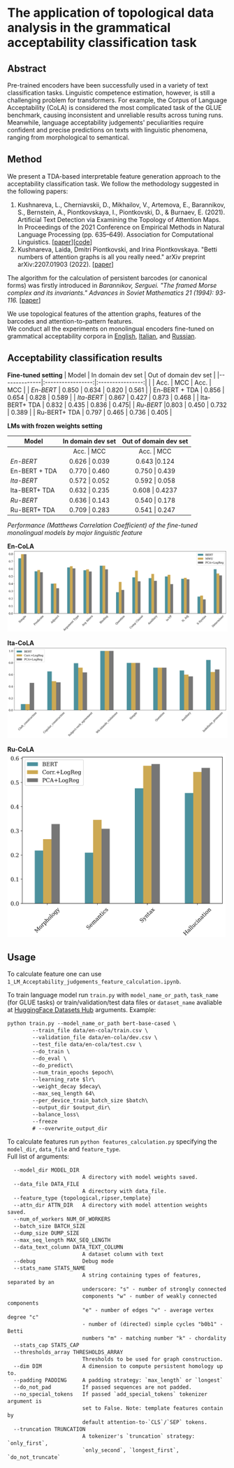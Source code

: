 # The application of topological data analysis in the grammatical acceptability classification task

## Abstract
Pre-trained encoders have been successfully used in a variety of text classification tasks. Linguistic competence estimation, however, is still a challenging problem for transformers. For example, the Corpus of Language Acceptability (CoLA) is considered the most complicated task of the GLUE benchmark, causing inconsistent and unreliable results across tuning runs. Meanwhile, language acceptability judgements' peculiarities require confident and precise predictions on texts with linguistic phenomena, ranging from morphological to semantical.  

## Method 

We present a TDA-based interpretable feature generation approach to the acceptability classification task. We follow the methodology suggested in the following papers:

1.   Kushnareva, L., Cherniavskii, D., Mikhailov, V., Artemova, E., Barannikov, S., Bernstein, A., Piontkovskaya, I., Piontkovski, D., & Burnaev, E. (2021). Artificial Text Detection via Examining the Topology of Attention Maps. In Proceedings of the 2021 Conference on Empirical Methods in Natural Language Processing (pp. 635–649). Association for Computational Linguistics. [[paper](https://arxiv.org/pdf/2109.04825.pdf)][[code](https://github.com/danchern97/tda4atd)]
2.  Kushnareva, Laida, Dmitri Piontkovski, and Irina Piontkovskaya. "Betti numbers of attention graphs is all you really need." arXiv preprint arXiv:2207.01903 (2022). [[paper](https://arxiv.org/pdf/2207.01903.pdf)] 

The algorithm for the calculation of persistent barcodes (or canonical forms) was firstly introduced in
*Barannikov, Serguei. "The framed Morse complex and its invariants." Advances in Soviet Mathematics 21 (1994): 93-116.* [[paper](https://hal.archives-ouvertes.fr/hal-01745109/document)]

We use topological features of the attention graphs, features of the barcodes and attention-to-pattern features.  
We conduct all the experiments on monolingual encoders fine-tuned on grammatical acceptability corpora in [English](https://github.com/nyu-mll/CoLA-baselines), [Italian](https://github.com/dhfbk/ItaCoLA-dataset), and [Russian](https://github.com/RussianNLP/RuCoLA).  

## Acceptability classification results

**Fine-tuned setting** 
| Model             | In domain dev set |      Out of domain dev set |
|--------------|:-----------------:|:----------------:|
|              | Acc.     \| MCC | Acc.    \| MCC | 
| *En-BERT* | 0.850  \| 0.634 | 0.820    \| 0.561 | 
| En-BERT + TDA | 0.856   \| 0.654 | 0.828   \| 0.589 | 
| *Ita-BERT* | 0.867    \| 0.427 | 0.873   \| 0.468 | 
| Ita-BERT+ TDA | 0.832    \| 0.435 | 0.836    \| 0.475| 
| *Ru-BERT* |0.803    \| 0.450 | 0.732  \| 0.389 | 
| Ru-BERT+ TDA | 0.797     \| 0.465 | 0.736   \| 0.405 | 


**LMs with frozen weights setting**

| Model             | In domain dev set |      Out of domain dev set |
|--------------|:-----------------:|:----------------:|
|              | Acc.     \| MCC | Acc.    \| MCC | 
| *En-BERT* | 0.626  \| 0.039 | 0.643    \|0.124 | 
| En-BERT + TDA | 0.770  \| 0.460 | 0.750   \| 0.439 | 
| *Ita-BERT* | 0.572    \| 0.052 |  0.592   \| 0.058 | 
| Ita-BERT+ TDA | 0.632   \| 0.235 | 0.608    \| 0.4237| 
| *Ru-BERT* |0.636    \| 0.143 | 0.540 \| 0.178 | 
| Ru-BERT+ TDA | 0.709    \| 0.283 | 0.541   \| 0.247 | 


*Performance (Matthews Correlation Coefficient) of the fine-tuned monolingual models by major linguistic feature*

**En-CoLA**  
<img src="./plots/en_mcc_test_phenomena.png">

**Ita-CoLA**  
<img src="./plots/ita_mcc_test_phenomena.png">

**Ru-CoLA**   
<img src="./plots/ru_acc_test_phenomena.png" width="500">

## Usage

To calculate feature one can use ```1_LM_Acceptability_judgements_feature_calculation.ipynb```.

To train language model run ```train.py``` with ```model_name_or_path```, ```task_name``` (for GLUE tasks) or train/validation/test data files or ```dataset_name``` avaliable at [HuggingFace Datasets Hub](https://github.com/huggingface/datasets) arguments. Example:
```
python train.py --model_name_or_path bert-base-cased \
        --train_file data/en-cola/train.csv \
        --validation_file data/en-cola/dev.csv \
        --test_file data/en-cola/test.csv \
        --do_train \
        --do_eval \
        --do_predict\
        --num_train_epochs $epoch\
        --learning_rate $lr\
        --weight_decay $decay\
        --max_seq_length 64\
        --per_device_train_batch_size $batch\
        --output_dir $output_dir\
        --balance_loss\
        --freeze
        # --overwrite_output_dir
``` 
To calculate features run ```python features_calculation.py``` specifying the ```model_dir```,  ```data_file``` and ```feature_type```.  
Full list of arguments: 

```
  --model_dir MODEL_DIR
                        A directory with model weights saved.
  --data_file DATA_FILE
                        A directory with data_file.
  --feature_type {topological,ripser,template}
  --attn_dir ATTN_DIR   A directory with model attention weights saved.
  --num_of_workers NUM_OF_WORKERS
  --batch_size BATCH_SIZE
  --dump_size DUMP_SIZE
  --max_seq_length MAX_SEQ_LENGTH
  --data_text_column DATA_TEXT_COLUMN
                        A dataset column with text
  --debug               Debug mode
  --stats_name STATS_NAME
                        A string containing types of features, separated by an
                        underscore: "s" - number of strongly connected
                        components "w" - number of weakly connected components
                        "e" - number of edges "v" - average vertex degree "c"
                        - number of (directed) simple cycles "b0b1" - Betti
                        numbers "m" - matching number "k" - chordality
  --stats_cap STATS_CAP
  --thresholds_array THRESHOLDS_ARRAY
                        Thresholds to be used for graph construction.
  --dim DIM             A dimension to compute persistent homology up to.
  --padding PADDING     A padding strategy: `max_length` or `longest`
  --do_not_pad          If passed sequences are not padded.
  --no_special_tokens   If passed `add_special_tokens` tokenizer argument is
                        set to False. Note: template features contain by
                        default attention-to-`CLS`/`SEP` tokens.
  --truncation TRUNCATION
                        A tokenizer's `truncation` strategy: `only_first`,
                        `only_second`, `longest_first`, `do_not_truncate`
 ```
